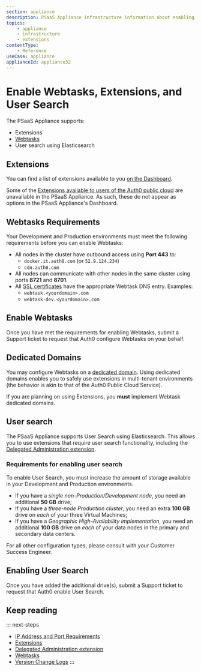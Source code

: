 ```yaml
---
section: appliance
description: PSaaS Appliance infrastructure information about enabling Webtasks and Extensions
topics:
    - appliance
    - infrastructure
    - extensions
contentType: 
    - Reference
useCase: appliance
applianceId: appliance32
---
```

# Enable Webtasks, Extensions, and User Search

The PSaaS Appliance supports:

* Extensions
* [Webtasks](appliance/webtasks)
* User search using Elasticsearch

## Extensions

You can find a list of extensions available to you [on the Dashboard]({$manage_url}/#/extensions).

Some of the [Extensions available to users of the Auth0 public cloud](/extensions) are unavailable in the PSaaS Appliance. As such, these do not appear as options in the PSaaS Appliance's Dashboard.

## Webtasks Requirements 

Your Development and Production environments must meet the following requirements before you can enable Webtasks:

* All nodes in the cluster have outbound access using **Port 443** to:
  * `docker.it.auth0.com` (or `52.9.124.234`)
  * `cdn.auth0.com`
* All nodes can communicate with other nodes in the same cluster using ports **8721** and **8701**.
* All [SSL certificates](/appliance/infrastructure/security#ssl-certificates) have the appropriate Webtask DNS entry. Examples:
  * `webtask.<yourdomain>.com`
  * `webtask-dev.<yourdomain>.com`

## Enable Webtasks

Once you have met the requirements for enabling Webtasks, submit a Support ticket to request that Auth0 configure Webtasks on your behalf.

## Dedicated Domains

You may configure Webtasks on a [dedicated domain](/appliance/webtasks/dedicated-domains). Using dedicated domains enables you to safely use extensions in multi-tenant environments (the behavior is akin to that of the Auth0 Public Cloud Service).

If you are planning on using Extensions, you **must** implement Webtask dedicated domains.

## User search

The PSaaS Appliance supports User Search using Elasticsearch. This allows you to use extensions that require user search functionality, including the [Delegated Administration extension](/extensions/delegated-admin).

### Requirements for enabling user search

To enable User Search, you must increase the amount of storage available in your Development and Production environments.

* If you have a *single non-Production/Development node*, you need an additional **50 GB** drive;
* If you have a *three-node Production cluster*, you need an extra **100 GB** drive on *each* of your three Virtual Machines;
* If you have a *Geographic High-Availability implementation*, you need an additional **100 GB** drive on *each* of your data nodes in the primary and secondary data centers.

For all other configuration types, please consult with your Customer Success Engineer.

## Enabling User Search

Once you have added the additional drive(s), submit a Support ticket to request that Auth0 enable User Search.

## Keep reading

::: next-steps
* [IP Address and Port Requirements](/appliance/infrastructure/ip-domain-port-list)
* [Extensions](/extensions)
* [Delegated Administration extension](/extensions/delegated-admin)
* [Webtasks](/appliance/webtasks)
* [Version Change Logs](https://auth0.com/changelog/appliance)
:::